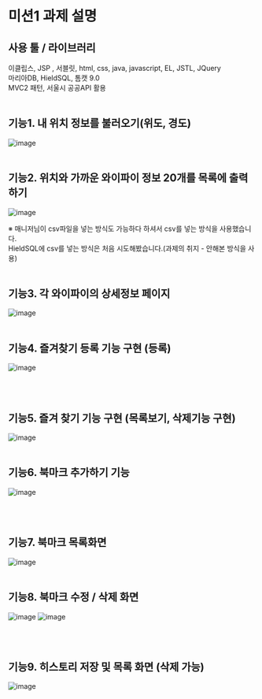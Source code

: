 # 미션1 과제 설명
## 사용 툴 / 라이브러리 
이클립스, JSP , 서블릿, html, css, java, javascript, EL, JSTL, JQuery<br>
마리아DB, HieldSQL, 톰캣 9.0 <br>
MVC2 패턴, 서울시 공공API 활용
<br><br>

## 기능1. 내 위치 정보를 불러오기(위도, 경도)
![image](https://github.com/koratoo/zero_study23/assets/96603612/2a2874c5-9d28-4b08-a6bc-abc2fcc05905)
<br><br>


## 기능2. 위치와 가까운 와이파이 정보 20개를 목록에 출력하기
![image](https://github.com/koratoo/zero_study23/assets/96603612/45988471-01f8-4b10-8582-f591118a2952)

※ 매니저님이 csv파일을 넣는 방식도 가능하다 하셔서 csv를 넣는 방식을 사용했습니다.<br>
HieldSQL에 csv를 넣는 방식은 처음 시도해봤습니다.(과제의 취지 - 안해본 방식을 사용)
<br><br>


## 기능3. 각 와이파이의 상세정보 페이지 
![image](https://github.com/koratoo/zero_study23/assets/96603612/85c59a1c-7493-410a-b802-eb9143ca4d20)
<br><br>


## 기능4. 즐겨찾기 등록 기능 구현 (등록)
![image](https://github.com/koratoo/zero_study23/assets/96603612/f71aca3a-0bc5-4494-8934-3dcbd8d9e5bf)

<br><br>

## 기능5. 즐겨 찾기 기능 구현 (목록보기, 삭제기능 구현)
![image](https://github.com/koratoo/zero_study23/assets/96603612/0e0bbefd-7f16-4704-bff5-69071adae839)
<br><br>

## 기능6. 북마크 추가하기 기능
![image](https://github.com/koratoo/zero_study23/assets/96603612/fe8534e8-e8a4-4def-8367-c737e269e402)

<br><br>
## 기능7. 북마크 목록화면 
![image](https://github.com/koratoo/zero_study23/assets/96603612/3d0f966e-854f-4876-84a5-1d077335fe1f)
<br><br>
## 기능8. 북마크 수정 / 삭제 화면 
![image](https://github.com/koratoo/zero_study23/assets/96603612/177a6dbd-feee-4011-8544-227051b9ef19)
![image](https://github.com/koratoo/zero_study23/assets/96603612/e598257f-e46a-41d1-8715-8cb0b40aee03)

<br><br>

## 기능9. 히스토리 저장 및 목록 화면 (삭제 가능)
![image](https://github.com/koratoo/zero_study23/assets/96603612/658ed710-2461-4d22-8992-863a08a879fd)

